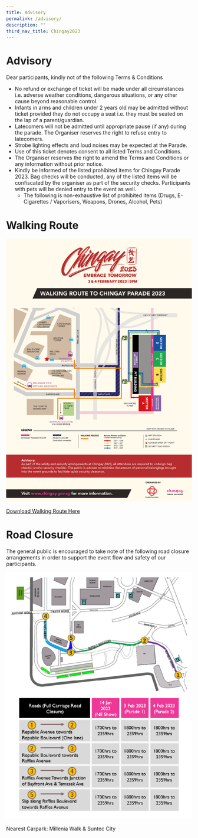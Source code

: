 ```yaml
---
title: Advisory
permalink: /advisory/
description: ""
third_nav_title: Chingay2023
---
```

# Advisory
Dear participants, kindly not of the following Terms & Conditions

* No refund or exchange of ticket will be made under all circumstances i.e. adverse weather conditions, dangerous situations, or any other cause beyond reasonable control.
*   Infants in arms and children under 2 years old may be admitted without ticket provided they do not occupy a seat i.e. they must be seated on the lap of a parent/guardian.
*   Latecomers will not be admitted until appropriate pause (if any) during the parade. The Organiser reserves the right to refuse entry to latecomers.
*   Strobe lighting effects and loud noises may be expected at the Parade.
*   Use of this ticket denotes consent to all listed Terms and Conditions.
*   The Organiser reserves the right to amend the Terms and Conditions or any information without prior notice.
* Kindly be informed of the listed prohibited items for Chingay Parade 2023. Bag checks will be conducted, any of the listed items will be confiscated by the organiser as part of the security checks. Participants with pets will be denied entry to the event as well.
	* The following is non-exhaustive list of prohibited items (Drugs, E-Cigarettes / Vaporisers, Weapons, Drones, Alcohol, Pets)

# Walking Route
![](/images/whats-on/Chingay%202023%20Walking%20Route%20Map%20w%20Advisory.png)

[Download Walking Route Here](/files/whats-on/Chingay%202023%20Walking%20Route%20Map%20w%20Advisory.pdf)

# Road Closure

The general public is encouraged to take note of the following road closure arrangements in order to support the event flow and safety of our participants. 

<div><img src="/images/whats-on/RoadClosure.png"></div>

Nearest Carpark: Millenia Walk & Suntec City